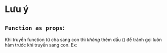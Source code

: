 # Lưu ý

## `Function as props`:

Khi truyền function từ cha sang con thì _không_ thêm dấu () để tránh gọi luôn hàm trước khi truyền sang con.
Ex: <DisplayInfo listUser={this.state.listUser} handleAddNewUser={this.handleAddNewUser} />
